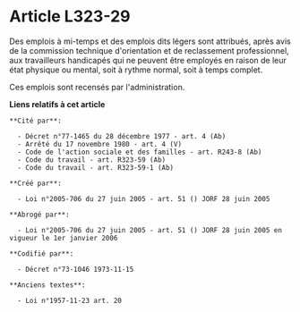 # Article L323-29

Des emplois à mi-temps et des emplois dits légers sont attribués, après avis de la commission technique d'orientation et de
reclassement professionnel, aux travailleurs handicapés qui ne peuvent être employés en raison de leur état physique ou
mental, soit à rythme normal, soit à temps complet.

Ces emplois sont recensés par l'administration.

**Liens relatifs à cet article**

	**Cité par**:

	  - Décret n°77-1465 du 28 décembre 1977 - art. 4 (Ab)
	  - Arrêté du 17 novembre 1980 - art. 4 (V)
	  - Code de l'action sociale et des familles - art. R243-8 (Ab)
	  - Code du travail - art. R323-59 (Ab)
	  - Code du travail - art. R323-59-1 (Ab)

	**Créé par**:

	  - Loi n°2005-706 du 27 juin 2005 - art. 51 () JORF 28 juin 2005

	**Abrogé par**:

	  - Loi n°2005-706 du 27 juin 2005 - art. 51 () JORF 28 juin 2005 en vigueur le 1er janvier 2006

	**Codifié par**:

	  - Décret n°73-1046 1973-11-15

	**Anciens textes**:

	  - Loi n°1957-11-23 art. 20
